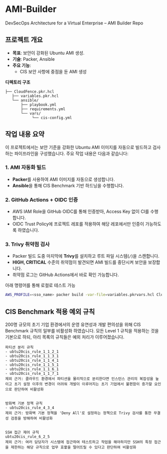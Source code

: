 # AMI-Builder
DevSecOps Architecture for a Virtual Enterprise – AMI Builder Repo

## 프로젝트 개요
- **목표**: 보안이 강화된 Ubuntu AMI 생성.
- **기술**: Packer, Ansible
- **주요 기능**:
  - CIS 보안 사항에 중점을 둔 AMI 생성

**디렉토리 구조**
```
├── CloudFence.pkr.hcl
   ├── variables.pkr.hcl
   └── ansible/
       ├── playbook.yml
       ├── requirements.yml
       └── vars/
            └── cis-config.yml
```

## 작업 내용 요약

이 프로젝트에서는 보안 기준을 강화한 Ubuntu AMI 이미지를 자동으로 빌드하고 검사하는 파이프라인을 구성했습니다. 주요 작업 내용은 다음과 같습니다:

### 1. AMI 자동화 빌드
- **Packer**를 사용하여 AMI 이미지를 자동으로 생성합니다.
- **Ansible**을 통해 CIS Benchmark 기반 하드닝을 수행합니다.

### 2. GitHub Actions + OIDC 인증
- AWS IAM Role을 GitHub OIDC를 통해 인증받아, Access Key 없이 CI를 수행합니다.
- OIDC Trust Policy에 프로젝트 레포를 적용하여 해당 레포에서만 인증이 가능하도록 하였습니다.


### 3. Trivy 취약점 검사
- Packer 빌드 도중 마지막에 **Trivy**를 설치하고 루트 파일 시스템(`/`)을 스캔합니다.
- **HIGH, CRITICAL** 수준의 취약점이 발견되면 AMI 빌드를 중단시켜 보안을 보장합니다.
- 취약점 로그는 GitHub Actions에서 바로 확인 가능합니다.



아래 명령어를 통해 로컬로 테스트 가능 
```bash
AWS_PROFILE=<sso_name> packer build -var-file=variables.pkrvars.hcl CloudFence.pkr.hcl
```


## CIS Benchmark 적용 예외 규칙
200명 규모의 초기 기업 환경에서의 운영 유연성과 개발 편의성을 위해 CIS Benchmark 규칙의 일부를 비활성화 하였습니다.
모든 Level 1 규칙을 적용하는 것을 기본으로 하되, 아리 목록의 규칙들은 예외 처리가 이루어졌습니다.
```
파티션 분리 규칙
- ubtu20cis_rule_1_1_2_1
- ubtu20cis_rule_1_1_3_1
- ubtu20cis_rule_1_1_4_1
- ubtu20cis_rule_1_1_5_1
- ubtu20cis_rule_1_1_6_1
- ubtu20cis_rule_1_1_7_1
제외 근거: 클라우드 환경에서 파티션을 물리적으로 분리한다면 인스턴스 관리의 복잡성을 높이고 초기 설정 이후의 변경이 어려워 개발이 이루어지는 초기 기업에서 불편함이 증가할 요인으로 판단하여 비활성화


방화벽 기본 정책 규칙
- ubtu20cis_rule_4_3_4
제외 근거: 방화벽 기본 정책을 'Deny All'로 설정하는 정책으로 Trivy 검사를 통한 무결성 검증을 방해하여 비활성화


SSH 접근 제어 규칙
ubtu20cis_rule_6_2_5
제외 근거: 여러 담당자가 시스템에 접근하여 테스트하고 작업을 해야하지만 SSH의 특정 접근을 제한하는 해당 규칙으로 업무 효윻을 떨어뜨릴 수 있다고 판단하여 비활성화

```